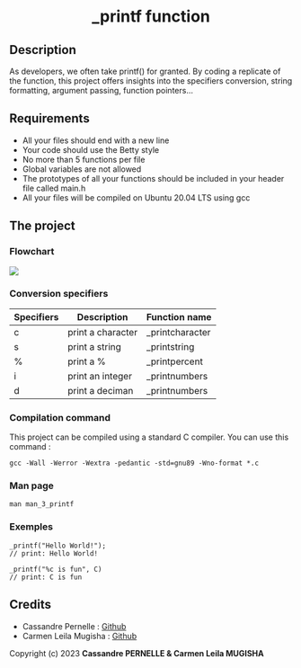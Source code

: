 # <p align="center">_printf function</p>

## Description
As developers, we often take printf() for granted. By coding a replicate of the function, this project offers insights into the specifiers conversion, string formatting, argument passing, function pointers...

## Requirements

- All your files should end with a new line
- Your code should use the Betty style
- No more than 5 functions per file
- Global variables are not allowed
- The prototypes of all your functions should be included in your header file called main.h
- All your files will be compiled on Ubuntu 20.04 LTS using gcc

## The project
### Flowchart

![](https://i.imgur.com/VQ8bIbg.jpg)

### Conversion specifiers


| Specifiers| Description| Function name|
| -------- | -------- | -------- |
| c   |  print a character    | _printcharacter    |
| s    | print a string   | _printstring    |
| %    | print a %  | _printpercent   |
| i | print an integer | _printnumbers |
| d | print a deciman | _printnumbers |

### Compilation command
This project can be compiled using a standard C compiler. You can use this command :
```
gcc -Wall -Werror -Wextra -pedantic -std=gnu89 -Wno-format *.c
```
### Man page

```
man man_3_printf
```

### Exemples

```
_printf("Hello World!");
// print: Hello World!

_printf("%c is fun", C)
// print: C is fun
```

## Credits

- Cassandre Pernelle : [Github](https://github.com/wefixte)
- Carmen Leila Mugisha : [Github](https://github.com/CarmenLeila)

Copyright (c) 2023 **Cassandre PERNELLE & Carmen Leila MUGISHA**
